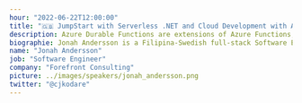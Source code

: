 ```yaml
---
hour: "2022-06-22T12:00:00"
title: "🇬🇧 JumpStart with Serverless .NET and Cloud Development with Azure Durable Functions"
description: Azure Durable Functions are extensions of Azure Functions, one of the powerful serverless services in Microsoft's cloud platform. Learn about the fundamental concepts you need to know about Azure Durable Functions in programming serverless and stateful workflows. What are the features, best practices when developing with it, and different durable functions application patterns you need to know to solve complex problems. Learn how to get started developing serverless stateful workflows using Azure Durable Functions in programming language C# in .NET or .NET Core. Jonah will be sharing knowledge and her demo project - Azure Durable Functions with integrations to Azure services like Azure Storage, Azure Service Bus, Twilio and Sendgrid API, more. 
biographie: Jonah Andersson is a Filipina-Swedish full-stack Software Engineer, Certified Azure Developer, Microsoft Certified Trainer and Microsoft Most Valuable Profession for Azure technology in Sweden. She works as an Enterprise Software Engineer Consultant at Forefront Consulting. She is also the founder and community leader of Azure User Group Sweden. Jonah studied Computer Science, Agile System Development in .NET and in Java, which makes her very passionate about tech. She likes solving challenging problems, programming back-end and has great interest in developing in .NET with new cloud technologies in Azure. She believes in continuous learning and collaboration with developers. She shares technical knowledge at work and to tech communities through public speaking, blogging and by mentoring others. Jonah is also passionate about making a difference by advocating gender equality, diversity and inclusion in tech.
name: "Jonah Andersson"
job: "Software Engineer"
company: "Forefront Consulting"
picture: ../images/speakers/jonah_andersson.png
twitter: "@cjkodare"
---
```

